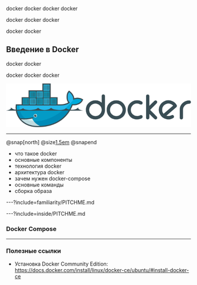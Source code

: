 docker docker docker docker

docker docker docker

docker docker

## Введение в Docker

docker docker

docker docker docker

![logo](images/docker_logo.png)

---
@snap[north]
@size[1.5em](План)
@snapend

- что такое docker
- основные компоненты
- технология docker
- архитектура docker
- зачем нужен docker-compose
- основные команды
- сборка образа


---?include=familiarity/PITCHME.md

---?include=inside/PITCHME.md

### Docker Compose

---

### Полезные ссылки
- Установка Docker Community Edition:
https://docs.docker.com/install/linux/docker-ce/ubuntu/#install-docker-ce
